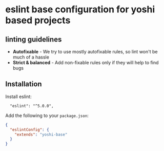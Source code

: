 # eslint base configuration for yoshi based projects

## linting guidelines

- **Autofixable** - We try to use mostly autofixable rules, so lint won't be much of a hassle
- **Strict & balanced** - Add non-fixable rules only if they will help to find bugs

## Installation

Install eslint:

```
  "eslint": "^5.0.0",
```

Add the following to your `package.json`:

```json
{
  "eslintConfig": {
    "extends": "yoshi-base"
  }
}
```

